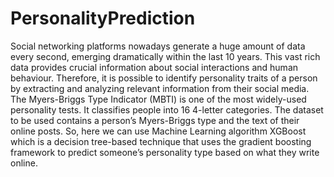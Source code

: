 # PersonalityPrediction
 Social networking platforms nowadays generate a huge amount of data every second, emerging dramatically within the last 10 years. This vast rich data provides crucial information about social interactions and human behaviour. Therefore, it is possible to identify personality traits of a person by extracting and analyzing relevant information from their social media. The Myers-Briggs Type Indicator (MBTI) is one of the most widely-used personality tests. It classifies people into 16 4-letter categories. The dataset to be used contains a person’s Myers-Briggs type and the text of their online posts.  So, here we can use Machine Learning algorithm XGBoost which is a decision tree-based technique that uses the gradient boosting framework to predict someone’s personality type based on what they write online.
